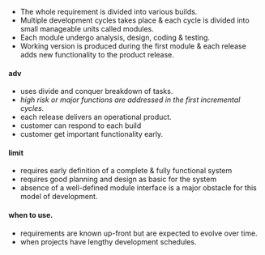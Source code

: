 - The whole requirement is divided into various builds. 
- Multiple development cycles takes place & each cycle is divided into small manageable units called modules. 
- Each module undergo analysis, design, coding & testing. 
- Working version is produced during the first module & each release adds new functionality to the product release. 


#### adv
- uses divide and conquer breakdown of tasks. 
- *high risk or major functions are addressed in the first incremental cycles.*
- each release delivers an operational product. 
- customer can respond to each build 
- customer get important functionality early. 

#### limit
- requires early definition of a complete & fully functional system 
- requires good planning and design as basic for the system 
- absence of a well-defined module interface is a major obstacle for this model of development. 

#### when to use. 
- requirements are known up-front but are expected to evolve over time. 
- when projects have lengthy development schedules. 

